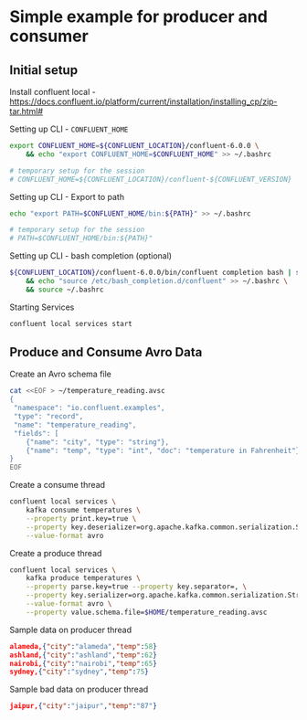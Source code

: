 # Simple example for producer and consumer


## Initial setup

Install confluent local - https://docs.confluent.io/platform/current/installation/installing_cp/zip-tar.html#

Setting up CLI - `CONFLUENT_HOME`
```bash
export CONFLUENT_HOME=${CONFLUENT_LOCATION}/confluent-6.0.0 \
    && echo "export CONFLUENT_HOME=$CONFLUENT_HOME" >> ~/.bashrc

# temporary setup for the session
# CONFLUENT_HOME=${CONFLUENT_LOCATION}/confluent-${CONFLUENT_VERSION}
```

Setting up CLI - Export to path
```bash
echo "export PATH=$CONFLUENT_HOME/bin:${PATH}" >> ~/.bashrc

# temporary setup for the session
# PATH=$CONFLUENT_HOME/bin:${PATH}"
```

Setting up CLI - bash completion (optional)
```bash
${CONFLUENT_LOCATION}/confluent-6.0.0/bin/confluent completion bash | sudo tee /etc/bash_completion.d/confluent \
    && echo "source /etc/bash_completion.d/confluent" >> ~/.bashrc \
    && source ~/.bashrc
```

Starting Services
```bash
confluent local services start
```

## Produce and Consume Avro Data

Create an Avro schema file
```bash
cat <<EOF > ~/temperature_reading.avsc
{
 "namespace": "io.confluent.examples",
 "type": "record",
 "name": "temperature_reading",
 "fields": [
    {"name": "city", "type": "string"},
    {"name": "temp", "type": "int", "doc": "temperature in Fahrenheit"} ]
}
EOF
```

Create a consume thread

```bash
confluent local services \
    kafka consume temperatures \
    --property print.key=true \
    --property key.deserializer=org.apache.kafka.common.serialization.StringDeserializer \
    --value-format avro
```

Create a produce thread

```bash
confluent local services \
    kafka produce temperatures \
    --property parse.key=true --property key.separator=, \
    --property key.serializer=org.apache.kafka.common.serialization.StringSerializer \
    --value-format avro \
    --property value.schema.file=$HOME/temperature_reading.avsc
```

Sample data on producer thread
```json
alameda,{"city":"alameda","temp":58}
ashland,{"city":"ashland","temp":62}
nairobi,{"city":"nairobi","temp":65}
sydney,{"city":"sydney","temp":75}
```

Sample bad data on producer thread
```json
jaipur,{"city":"jaipur","temp":"87"}
```
